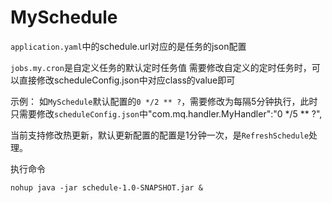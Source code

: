 # MySchedule

`application.yaml`中的schedule.url对应的是任务的json配置

`jobs.my.cron`是自定义任务的默认定时任务值
需要修改自定义的定时任务时，可以直接修改scheduleConfig.json中对应class的value即可

示例：
如`MySchedule`默认配置的`0 */2 ** ?`，需要修改为每隔5分钟执行，此时只需要修改`scheduleConfig.json`中"com.mq.handler.MyHandler":"0 */5 ** ?",


当前支持修改热更新，默认更新配置的配置是1分钟一次，是`RefreshSchedule`处理。


执行命令
```jshelllanguage
nohup java -jar schedule-1.0-SNAPSHOT.jar &
```

